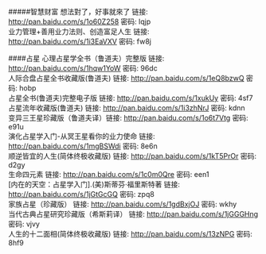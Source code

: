#####智慧财富
想法對了，好事就來了 链接: http://pan.baidu.com/s/1o60Z258 密码: lqjp  
业力管理+善用业力法则、创造富足人生 链接: http://pan.baidu.com/s/1i3EaVXV 密码: fw8j

####占星
心理占星学全书（鲁道夫）完整版  链接: http://pan.baidu.com/s/1hqw1YoW 密码: 96dc  
人际合盘占星全书收藏版(鲁道夫)  链接: http://pan.baidu.com/s/1eQ8bzwQ 密码: hobp  
占星全书(鲁道夫)完整电子版  链接: http://pan.baidu.com/s/1xukUy 密码: 4sf7  
占星流年收藏版(鲁道夫)  链接: http://pan.baidu.com/s/1i3zhNrJ 密码: kdnn  
变异三王星珍藏版（鲁道夫译）链接: http://pan.baidu.com/s/1o6t7Vtg 密码: e91u  
演化占星学入门-从冥王星看你的业力使命  链接: http://pan.baidu.com/s/1mgBSWdi 密码: 8e6n  
顺逆皆宜的人生(简体终极收藏版)  链接: http://pan.baidu.com/s/1kT5PrOr 密码: d2gy  
生命四元素 链接: http://pan.baidu.com/s/1c0m0Qre 密码: een1  
[内在的天空：占星学入门].(美)斯蒂芬·福里斯特著  链接: http://pan.baidu.com/s/1jGtGcGQ 密码: zpq8  
家族占星（珍藏版）  链接: http://pan.baidu.com/s/1gdBxjOJ 密码: wkhy  
当代古典占星研究珍藏版（希斯莉译） 链接: http://pan.baidu.com/s/1jGGGHng 密码: vjvy  
人生的十二面相(简体终极收藏版)   链接: http://pan.baidu.com/s/13zNPG 密码: 8hf9  
